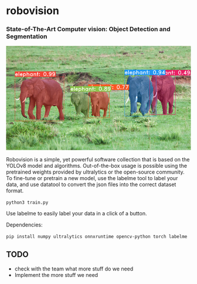 # robovision
### State-of-The-Art Computer vision: Object Detection and Segmentation
![](assets/example.png)

Robovision is a simple, yet powerful software collection that is based on the YOLOv8 model and algorithms.
Out-of-the-box usage is possible using the pretrained weights provided by ultralytics or the open-source community. 
To fine-tune or pretrain a new model, use the labelme tool to label your data, and use datatool to convert the json files into the correct dataset format.

`python3 train.py`

Use labelme to easily label your data in a click of a button. 

Dependencies:

`pip install numpy ultralytics onnxruntime opencv-python torch labelme`


## TODO
* check with the team what more stuff do we need
* Implement the more stuff we need
